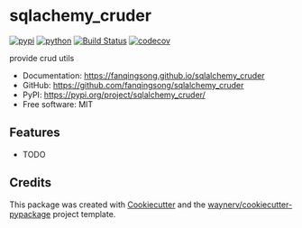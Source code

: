 # sqlachemy_cruder


[![pypi](https://img.shields.io/pypi/v/sqlalchemy_cruder.svg)](https://pypi.org/project/sqlachemy_cruder/)
[![python](https://img.shields.io/pypi/pyversions/sqlalchemy_cruder.svg)](https://pypi.org/project/sqlachemy_cruder/)
[![Build Status](https://github.com/fanqingsong/sqlalchemy_cruder/actions/workflows/dev.yml/badge.svg)](https://github.com/fanqingsong/sqlachemy_cruder/actions/workflows/dev.yml)
[![codecov](https://codecov.io/gh/fanqingsong/sqlalchemy_cruder/branch/main/graphs/badge.svg)](https://codecov.io/github/fanqingsong/sqlachemy_cruder)



provide crud utils


* Documentation: <https://fanqingsong.github.io/sqlalchemy_cruder>
* GitHub: <https://github.com/fanqingsong/sqlalchemy_cruder>
* PyPI: <https://pypi.org/project/sqlalchemy_cruder/>
* Free software: MIT


## Features

* TODO

## Credits

This package was created with [Cookiecutter](https://github.com/audreyr/cookiecutter) and the [waynerv/cookiecutter-pypackage](https://github.com/waynerv/cookiecutter-pypackage) project template.
